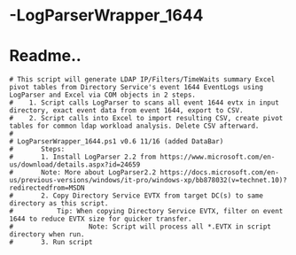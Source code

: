 # -LogParserWrapper_1644
# Readme..
	# This script will generate LDAP IP/Filters/TimeWaits summary Excel pivot tables from Directory Service's event 1644 EventLogs using LogParser and Excel via COM objects in 2 steps.
    #    1. Script calls LogParser to scans all event 1644 evtx in input directory, exact event data from event 1644, export to CSV.
    #    2. Script calls into Excel to import resulting CSV, create pivot tables for common ldap workload analysis. Delete CSV afterward.
	#
	# LogParserWrapper_1644.ps1 v0.6 11/16 (added DataBar)
	#		Steps: 
	#   	1. Install LogParser 2.2 from https://www.microsoft.com/en-us/download/details.aspx?id=24659
	#     	Note: More about LogParser2.2 https://docs.microsoft.com/en-us/previous-versions/windows/it-pro/windows-xp/bb878032(v=technet.10)?redirectedfrom=MSDN
	#   	2. Copy Directory Service EVTX from target DC(s) to same directory as this script.
	#     		Tip: When copying Directory Service EVTX, filter on event 1644 to reduce EVTX size for quicker transfer. 
	#					Note: Script will process all *.EVTX in script directory when run.
	#   	3. Run script
